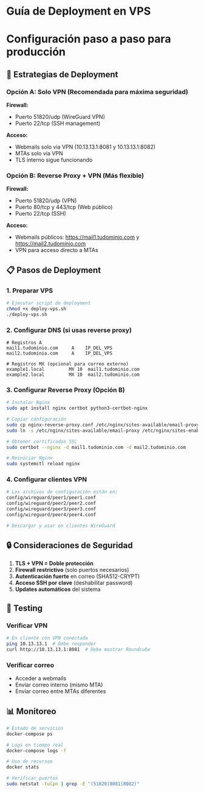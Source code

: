 # Guía de Deployment en VPS

# Configuración paso a paso para producción

## 🎯 Estrategias de Deployment

### Opción A: Solo VPN (Recomendada para máxima seguridad)

**Firewall:**

- Puerto 51820/udp (WireGuard VPN)
- Puerto 22/tcp (SSH management)

**Acceso:**

- Webmails solo via VPN (10.13.13.1:8081 y 10.13.13.1:8082)
- MTAs solo via VPN
- TLS interno sigue funcionando

### Opción B: Reverse Proxy + VPN (Más flexible)

**Firewall:**

- Puerto 51820/udp (VPN)
- Puerto 80/tcp y 443/tcp (Web público)
- Puerto 22/tcp (SSH)

**Acceso:**

- Webmails públicos: https://mail1.tudominio.com y https://mail2.tudominio.com
- VPN para acceso directo a MTAs

## 📋 Pasos de Deployment

### 1. Preparar VPS

```bash
# Ejecutar script de deployment
chmod +x deploy-vps.sh
./deploy-vps.sh
```

### 2. Configurar DNS (si usas reverse proxy)

```dns
# Registros A
mail1.tudominio.com     A    IP_DEL_VPS
mail2.tudominio.com     A    IP_DEL_VPS

# Registros MX (opcional para correo externo)
example1.local         MX 10  mail1.tudominio.com
example2.local         MX 10  mail2.tudominio.com
```

### 3. Configurar Reverse Proxy (Opción B)

```bash
# Instalar Nginx
sudo apt install nginx certbot python3-certbot-nginx

# Copiar configuración
sudo cp nginx-reverse-proxy.conf /etc/nginx/sites-available/email-proxy
sudo ln -s /etc/nginx/sites-available/email-proxy /etc/nginx/sites-enabled/

# Obtener certificados SSL
sudo certbot --nginx -d mail1.tudominio.com -d mail2.tudominio.com

# Reiniciar Nginx
sudo systemctl reload nginx
```

### 4. Configurar clientes VPN

```bash
# Los archivos de configuración están en:
config/wireguard/peer1/peer1.conf
config/wireguard/peer2/peer2.conf
config/wireguard/peer3/peer3.conf
config/wireguard/peer4/peer4.conf

# Descargar y usar en clientes WireGuard
```

## 🔒 Consideraciones de Seguridad

1. **TLS + VPN = Doble protección**
2. **Firewall restrictivo** (solo puertos necesarios)
3. **Autenticación fuerte** en correo (SHA512-CRYPT)
4. **Acceso SSH por clave** (deshabilitar password)
5. **Updates automáticos** del sistema

## 🧪 Testing

### Verificar VPN

```bash
# En cliente con VPN conectada
ping 10.13.13.1  # Debe responder
curl http://10.13.13.1:8081  # Debe mostrar Roundcube
```

### Verificar correo

- Acceder a webmails
- Enviar correo interno (mismo MTA)
- Enviar correo entre MTAs diferentes

## 📊 Monitoreo

```bash
# Estado de servicios
docker-compose ps

# Logs en tiempo real
docker-compose logs -f

# Uso de recursos
docker stats

# Verificar puertos
sudo netstat -tulpn | grep -E "(51820|8081|8082)"
```

